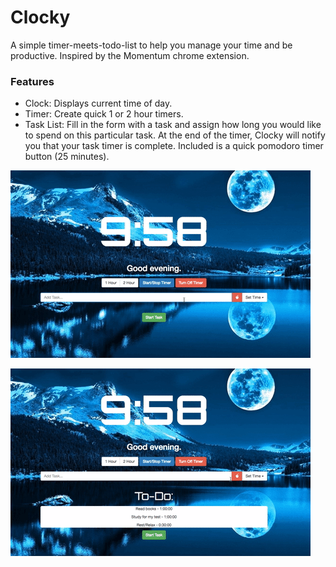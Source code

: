 # Clocky
A simple timer-meets-todo-list to help you manage your time and be productive. Inspired by the Momentum chrome extension.


### Features
- Clock: Displays current time of day.
- Timer: Create quick 1 or 2 hour timers.
- Task List: Fill in the form with a task and assign how long you would like to spend on this particular task. At the end of the timer, Clocky will notify you that your task timer is complete. Included is a quick pomodoro timer button (25 minutes).

![Task List](media/taskList.gif)

![Timer](media/timer.gif)
